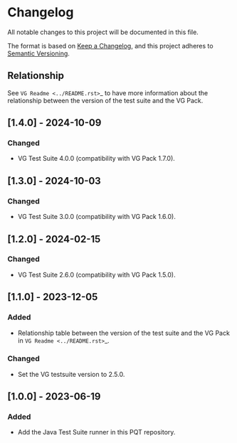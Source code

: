 # Changelog

All notable changes to this project will be documented in this file.

The format is based on [Keep a Changelog](https://keepachangelog.com/en/1.0.0/),
and this project adheres to [Semantic Versioning](https://semver.org/spec/v2.0.0.html).

## Relationship

See `VG Readme <../README.rst>`_ to have more information about the relationship between the version of the test suite and the VG Pack.

## [1.4.0] - 2024-10-09

### Changed

- VG Test Suite 4.0.0 (compatibility with VG Pack 1.7.0).

## [1.3.0] - 2024-10-03

### Changed

- VG Test Suite 3.0.0 (compatibility with VG Pack 1.6.0).

## [1.2.0] - 2024-02-15

### Changed

- VG Test Suite 2.6.0 (compatibility with VG Pack 1.5.0).

## [1.1.0] - 2023-12-05

### Added

- Relationship table between the version of the test suite and the VG Pack in `VG Readme <../README.rst>`_.

### Changed

- Set the VG testsuite version to 2.5.0.

## [1.0.0] - 2023-06-19

### Added

- Add the Java Test Suite runner in this PQT repository.
